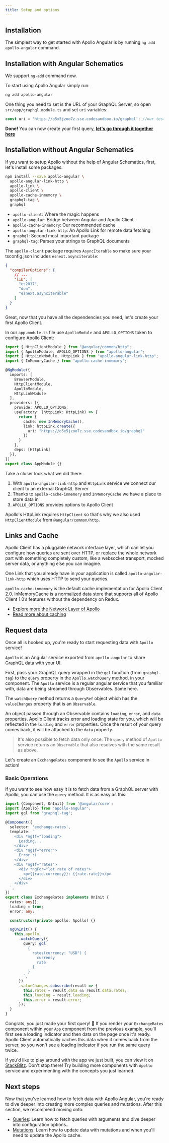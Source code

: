 ```yaml
---
title: Setup and options
---
```


## Installation

The simplest way to get started with Apollo Angular is by running `ng add apollo-angular` command.

## Installation with Angular Schematics

We support `ng-add` command now.

To start using Apollo Angular simply run:

```bash
ng add apollo-angular
```

One thing you need to set is the URL of your GraphQL Server, so open `src/app/graphql.module.ts` and set `uri` variables:

```typescript
const uri = 'https://o5x5jzoo7z.sse.codesandbox.io/graphql'; //our test Graphql Server which returns rates
```

**Done!** You can now create your first query, [**let's go through it together here**](#request-data)

## Installation without Angular Schematics

If you want to setup Apollo without the help of Angular Schematics, first, let's install some packages:

```bash
npm install --save apollo-angular \
  apollo-angular-link-http \
  apollo-link \
  apollo-client \
  apollo-cache-inmemory \
  graphql-tag \
  graphql
```

- `apollo-client`: Where the magic happens
- `apollo-angular`: Bridge between Angular and Apollo Client
- `apollo-cache-inmemory`: Our recommended cache
- `apollo-angular-link-http`: An Apollo Link for remote data fetching
- `graphql`: Second most important package
- `graphql-tag`: Parses your strings to GraphQL documents

The `apollo-client` package requires `AsyncIterable` so make sure your tsconfig.json includes `esnext.asynciterable`:

```json
{
  "compilerOptions": {
    // ...
    "lib": [
      "es2017",
      "dom",
      "esnext.asynciterable"
    ]
  }
}
```

Great, now that you have all the dependencies you need, let's create your first Apollo Client.

In our `app.module.ts` file use `ApolloModule` and `APOLLO_OPTIONS` token to configure Apollo Client:

```ts
import { HttpClientModule } from "@angular/common/http";
import { ApolloModule, APOLLO_OPTIONS } from "apollo-angular";
import { HttpLinkModule, HttpLink } from "apollo-angular-link-http";
import { InMemoryCache } from "apollo-cache-inmemory";

@NgModule({
  imports: [
    BrowserModule,
    HttpClientModule,
    ApolloModule,
    HttpLinkModule
  ],
  providers: [{
    provide: APOLLO_OPTIONS,
    useFactory: (httpLink: HttpLink) => {
      return {
        cache: new InMemoryCache(),
        link: httpLink.create({
          uri: "https://o5x5jzoo7z.sse.codesandbox.io/graphql"
        })
      }
    },
    deps: [HttpLink]
  }],
})
export class AppModule {}
```

Take a closer look what we did there:

1. With `apollo-angular-link-http` and `HttpLink` service we connect our client to an external GraphQL Server
1. Thanks to `apollo-cache-inmemory` and `InMemoryCache` we have a place to store data in
1. `APOLLO_OPTIONS` provides options to Apollo Client

Apollo's HttpLink requires `HttpClient` so that's why we also used `HttpClientModule` from `@angular/common/http`.

## Links and Cache

Apollo Client has a pluggable network interface layer, which can let you configure how queries are sent over HTTP, or replace the whole network part with something completely custom, like a websocket transport, mocked server data, or anything else you can imagine.

One Link that you already have in your application is called `apollo-angular-link-http` which uses HTTP to send your queries.

`apollo-cache-inmemory` is the default cache implementation for Apollo Client 2.0. InMemoryCache is a normalized data store that supports all of Apollo Client 1.0’s features without the dependency on Redux.

- [Explore more the Network Layer of Apollo](/basics/network-layer/)
- [Read more about caching](/basics/caching/)

## Request data

Once all is hooked up, you're ready to start requesting data with `Apollo` service!

`Apollo` is an Angular service exported from `apollo-angular` to share GraphQL data with your UI.

First, pass your GraphQL query wrapped in the `gql` function (from `graphql-tag`) to the `query` property in the `Apollo.watchQuery` method, in your component.
The `Apollo` service is a regular angular service that you familiar with, data are being streamed through Observables. Same here.

The `watchQuery` method returns a `QueryRef` object which has the `valueChanges`
property that is an `Observable`.

An object passed through an Observable contains `loading`, `error`, and `data` properties. Apollo Client tracks error and loading state for you, which will be reflected in the `loading` and `error` properties. Once the result of your query comes back, it will be attached to the `data` property.

> It's also possible to fetch data only once. The `query` method of `Apollo` service returns an `Observable` that also resolves with the same result as
> above.

Let's create an `ExchangeRates` component to see the `Apollo` service in action!

### Basic Operations

If you want to see how easy it is to fetch data from a GraphQL server with Apollo, you can use the `query` method. It is as easy as this:

```ts
import {Component, OnInit} from '@angular/core';
import {Apollo} from 'apollo-angular';
import gql from 'graphql-tag';

@Component({
  selector: 'exchange-rates',
  template: `
    <div *ngIf="loading">
      Loading...
    </div>
    <div *ngIf="error">
      Error :(
    </div>
    <div *ngIf="rates">
      <div *ngFor="let rate of rates">
        <p>{{rate.currency}}: {{rate.rate}}</p>
      </div>
    </div>
  `,
})
export class ExchangeRates implements OnInit {
  rates: any[];
  loading = true;
  error: any;

  constructor(private apollo: Apollo) {}

  ngOnInit() {
    this.apollo
      .watchQuery({
        query: gql`
          {
            rates(currency: "USD") {
              currency
              rate
            }
          }
        `,
      })
      .valueChanges.subscribe(result => {
        this.rates = result.data && result.data.rates;
        this.loading = result.loading;
        this.error = result.error;
      });
  }
}
```

Congrats, you just made your first query! 🎉 If you render your `ExchangeRates` component within your `App` component from the previous example, you'll first see a loading indicator and then data on the page once it's ready. Apollo Client automatically caches this data when it comes back from the server, so you won't see a loading indicator if you run the same query twice.

If you'd like to play around with the app we just built, you can view it on [StackBlitz](https://stackblitz.com/edit/basic-apollo-angular-app). Don't stop there! Try building more components with `Apollo` service and experimenting with the concepts you just learned.

## Next steps

Now that you've learned how to fetch data with Apollo Angular, you're ready to dive deeper into creating more complex queries and mutations. After this section, we recommend moving onto:

- [Queries](/basics/queries/): Learn how to fetch queries with arguments and dive deeper into configuration options..
- [Mutations](/basics/mutations/): Learn how to update data with mutations and when you'll need to update the Apollo cache.
